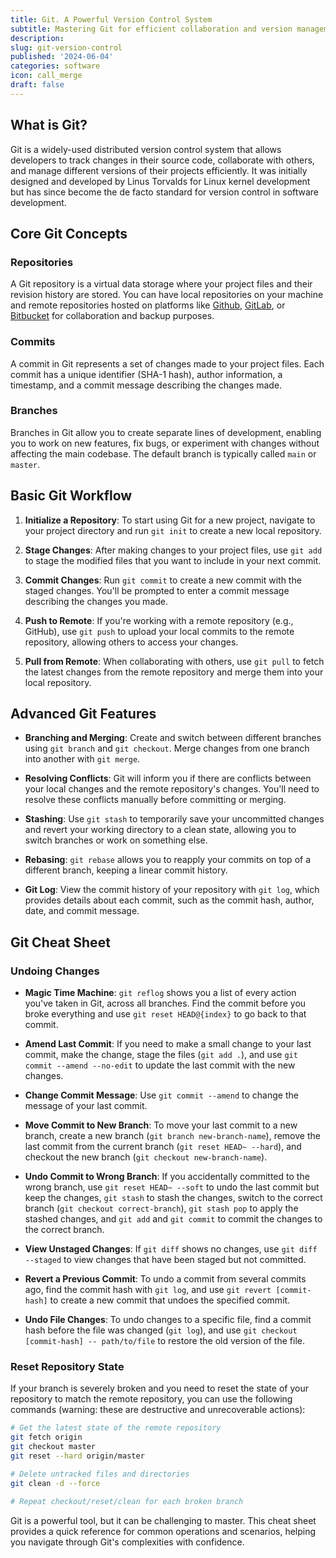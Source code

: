 ```yaml
---
title: Git. A Powerful Version Control System
subtitle: Mastering Git for efficient collaboration and version management
description:
slug: git-version-control
published: '2024-06-04'
categories: software
icon: call_merge
draft: false
---
```


## What is Git?

Git is a widely-used distributed version control system that allows developers to track changes in their source code, collaborate with others, and manage different versions of their projects efficiently. It was initially designed and developed by Linus Torvalds for Linux kernel development but has since become the de facto standard for version control in software development.

## Core Git Concepts

### Repositories

A Git repository is a virtual data storage where your project files and their revision history are stored. You can have local repositories on your machine and remote repositories hosted on platforms like [Github](https://github.com), [GitLab](https://Gitlab.com), or [Bitbucket](https://bitbucket.org/) for collaboration and backup purposes.

### Commits

A commit in Git represents a set of changes made to your project files. Each commit has a unique identifier (SHA-1 hash), author information, a timestamp, and a commit message describing the changes made.

### Branches

Branches in Git allow you to create separate lines of development, enabling you to work on new features, fix bugs, or experiment with changes without affecting the main codebase. The default branch is typically called `main` or `master`.

## Basic Git Workflow

1. **Initialize a Repository**: To start using Git for a new project, navigate to your project directory and run `git init` to create a new local repository.

2. **Stage Changes**: After making changes to your project files, use `git add` to stage the modified files that you want to include in your next commit.

3. **Commit Changes**: Run `git commit` to create a new commit with the staged changes. You'll be prompted to enter a commit message describing the changes you made.

4. **Push to Remote**: If you're working with a remote repository (e.g., GitHub), use `git push` to upload your local commits to the remote repository, allowing others to access your changes.

5. **Pull from Remote**: When collaborating with others, use `git pull` to fetch the latest changes from the remote repository and merge them into your local repository.

## Advanced Git Features

- **Branching and Merging**: Create and switch between different branches using `git branch` and `git checkout`. Merge changes from one branch into another with `git merge`.

- **Resolving Conflicts**: Git will inform you if there are conflicts between your local changes and the remote repository's changes. You'll need to resolve these conflicts manually before committing or merging.

- **Stashing**: Use `git stash` to temporarily save your uncommitted changes and revert your working directory to a clean state, allowing you to switch branches or work on something else.

- **Rebasing**: `git rebase` allows you to reapply your commits on top of a different branch, keeping a linear commit history.

- **Git Log**: View the commit history of your repository with `git log`, which provides details about each commit, such as the commit hash, author, date, and commit message.

## Git Cheat Sheet

### Undoing Changes

- **Magic Time Machine**: `git reflog` shows you a list of every action you've taken in Git, across all branches. Find the commit before you broke everything and use `git reset HEAD@{index}` to go back to that commit.

- **Amend Last Commit**: If you need to make a small change to your last commit, make the change, stage the files (`git add .`), and use `git commit --amend --no-edit` to update the last commit with the new changes.

- **Change Commit Message**: Use `git commit --amend` to change the message of your last commit.

- **Move Commit to New Branch**: To move your last commit to a new branch, create a new branch (`git branch new-branch-name`), remove the last commit from the current branch (`git reset HEAD~ --hard`), and checkout the new branch (`git checkout new-branch-name`).

- **Undo Commit to Wrong Branch**: If you accidentally committed to the wrong branch, use `git reset HEAD~ --soft` to undo the last commit but keep the changes, `git stash` to stash the changes, switch to the correct branch (`git checkout correct-branch`), `git stash pop` to apply the stashed changes, and `git add` and `git commit` to commit the changes to the correct branch.

- **View Unstaged Changes**: If `git diff` shows no changes, use `git diff --staged` to view changes that have been staged but not committed.

- **Revert a Previous Commit**: To undo a commit from several commits ago, find the commit hash with `git log`, and use `git revert [commit-hash]` to create a new commit that undoes the specified commit.

- **Undo File Changes**: To undo changes to a specific file, find a commit hash before the file was changed (`git log`), and use `git checkout [commit-hash] -- path/to/file` to restore the old version of the file.

### Reset Repository State

If your branch is severely broken and you need to reset the state of your repository to match the remote repository, you can use the following commands (warning: these are destructive and unrecoverable actions):

```bash
# Get the latest state of the remote repository
git fetch origin
git checkout master
git reset --hard origin/master

# Delete untracked files and directories
git clean -d --force

# Repeat checkout/reset/clean for each broken branch
```

Git is a powerful tool, but it can be challenging to master. This cheat sheet provides a quick reference for common operations and scenarios, helping you navigate through Git's complexities with confidence.
